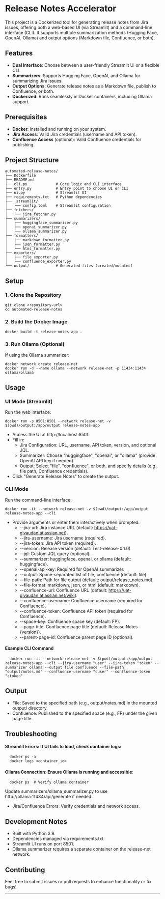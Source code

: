 # Release Notes Accelerator

This project is a Dockerized tool for generating release notes from Jira issues, offering both a web-based UI (via Streamlit) and a command-line interface (CLI). It supports multiple summarization methods (Hugging Face, OpenAI, Ollama) and output options (Markdown file, Confluence, or both).

## Features
- **Dual Interface**: Choose between a user-friendly Streamlit UI or a flexible CLI.
- **Summarizers**: Supports Hugging Face, OpenAI, and Ollama for summarizing Jira issues.
- **Output Options**: Generate release notes as a Markdown file, publish to Confluence, or both.
- **Dockerized**: Runs seamlessly in Docker containers, including Ollama support.

## Prerequisites
- **Docker**: Installed and running on your system.
- **Jira Access**: Valid Jira credentials (username and API token).
- **Confluence Access** (optional): Valid Confluence credentials for publishing.

## Project Structure
```
automated-release-notes/
├── Dockerfile
├── README.md
├── cli.py             # Core logic and CLI interface
├── entry.py           # Entry point to choose UI or CLI
├── ui.py              # Streamlit UI
├── requirements.txt   # Python dependencies
├── .streamlit/
│   └── config.toml    # Streamlit configuration
├── fetchers/
│   └── jira_fetcher.py
├── summarizers/
│   ├── huggingface_summarizer.py
│   ├── openai_summarizer.py
│   └── ollama_summarizer.py
├── formatters/
│   ├── markdown_formatter.py
│   ├── json_formatter.py
│   └── html_formatter.py
├── exporters/
│   ├── file_exporter.py
│   └── confluence_exporter.py
└── output/            # Generated files (created/mounted)
```

## Setup

### 1. Clone the Repository
```
git clone <repository-url>
cd automated-release-notes 
```
### 2. Build the Docker Image
```
docker build -t release-notes-app .
```
### 3. Run Ollama (Optional)
If using the Ollama summarizer:
```
docker network create release-net
docker run -d --name ollama --network release-net -p 11434:11434 ollama/ollama
```

## Usage
### UI Mode (Streamlit)
Run the web interface:
```
docker run -p 8501:8501 --network release-net -v $(pwd)/output:/app/output release-notes-app
```
- Access the UI at http://localhost:8501.
- Fill in:
  - Jira Configuration: URL, username, API token, version, and optional JQL.
  - Summarizer: Choose "huggingface", "openai", or "ollama" (provide OpenAI API key if needed).
  - Output: Select "file", "confluence", or both, and specify details (e.g., file path, Confluence credentials).
- Click "Generate Release Notes" to create the output.

### CLI Mode
Run the command-line interface:
```
docker run -it --network release-net -v $(pwd)/output:/app/output release-notes-app --cli
```
- Provide arguments or enter them interactively when prompted:
  - --jira-url: Jira instance URL (default: https://uat-givaudan.atlassian.net).
  - --jira-username: Jira username (required).
  - --jira-token: Jira API token (required).
  - --version: Release version (default: Test-release-0.1.0).
  - --jql: Custom JQL query (optional).
  - --summarizer: huggingface, openai, or ollama (default: huggingface).
  - --openai-api-key: Required for OpenAI summarizer.
  - --output: Space-separated list of file, confluence (default: file).
  - --file-path: Path for file output (default: output/release_notes.md).
  - --file-format: markdown, json, or html (default: markdown).
  - --confluence-url: Confluence URL (default: https://uat-givaudan.atlassian.net/wiki).
  - --confluence-username: Confluence username (required for Confluence).
  - --confluence-token: Confluence API token (required for Confluence).
  - --space-key: Confluence space key (default: FP).
  - --page-title: Confluence page title (default: Release Notes - {version}).
  - --parent-page-id: Confluence parent page ID (optional).
  
#### Example CLI Command
```
  docker run -it --network release-net -v $(pwd)/output:/app/output release-notes-app --cli --jira-username "user" --jira-token "token" --summarizer ollama --output file confluence --file-path "output/notes.md" --confluence-username "cuser" --confluence-token "ctoken"
```  

## Output
- File: Saved to the specified path (e.g., output/notes.md) in the mounted output/ directory.
- Confluence: Published to the specified space (e.g., FP) under the given page title.
  
## Troubleshooting
####  Streamlit Errors: If UI fails to load, check container logs:
```
  docker ps -a
  docker logs <container_id>
```

####  Ollama Connection: Ensure Ollama is running and accessible:
```
  docker ps  # Verify ollama container
```
Update summarizers/ollama_summarizer.py to use http://ollama:11434/api/generate if needed.
- Jira/Confluence Errors: Verify credentials and network access.
  
## Development Notes
*   Built with Python 3.9.
*   Dependencies managed via requirements.txt.
*   Streamlit UI runs on port 8501.
*   Ollama summarizer requires a separate container on the release-net network.

## Contributing
Feel free to submit issues or pull requests to enhance functionality or fix bugs!

---
